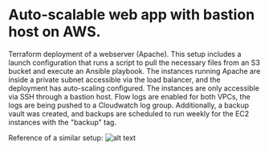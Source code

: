 # Auto-scalable web app with bastion host on AWS.

Terraform deployment of a webserver (Apache). This setup includes a launch configuration that runs a script to pull the necessary files from an S3 bucket and execute an Ansible playbook. The instances running Apache are inside a private subnet accessible via the load balancer, and the deployment has auto-scaling configured. The instances are only accessible via SSH through a bastion host. Flow logs are enabled for both VPCs, the logs are being pushed to a Cloudwatch log group. Additionally, a backup vault was created, and backups are scheduled to run weekly for the EC2 instances with the "backup" tag.

Reference of a similar setup:
![alt text](https://user-images.githubusercontent.com/86983374/262464857-4a89fdab-c5a4-4094-9f80-13693ab9454f.jpeg)
